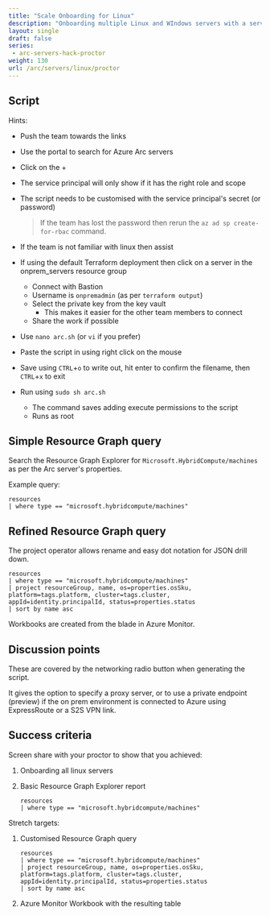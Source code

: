 ```yaml
---
title: "Scale Onboarding for Linux"
description: "Onboarding multiple Linux and WIndows servers with a service principal, then automate connecting with the azcmagent."
layout: single
draft: false
series:
 - arc-servers-hack-proctor
weight: 130
url: /arc/servers/linux/proctor
---
```


## Script

Hints:

* Push the team towards the links
* Use the portal to search for Azure Arc servers
* Click on the +
* The service principal will only show if it has the right role and scope
* The script needs to be customised with the service principal's secret (or password)

    > If the team has lost the password then rerun the `az ad sp create-for-rbac` command.

* If the team is not familiar with linux then assist
* If using the default Terraform deployment then click on a server in the onprem_servers resource group
  * Connect with Bastion
  * Username is `onpremadmin` (as per `terraform output`)
  * Select the private key from the key vault
    * This makes it easier for the other team members to connect
  * Share the work if possible
* Use `nano arc.sh` (or `vi` if you prefer)
* Paste the script in using right click on the mouse
* Save using `CTRL`+`o` to write out, hit enter to confirm the filename, then `CTRL`+`x` to exit
* Run using `sudo sh arc.sh`
  * The command saves adding execute permissions to the script
  * Runs as root

## Simple Resource Graph query

Search the Resource Graph Explorer for `Microsoft.HybridCompute/machines` as per the Arc server's properties.

Example query:

```text
resources
| where type == "microsoft.hybridcompute/machines"
```

## Refined Resource Graph query

The project operator allows rename and easy dot notation for JSON drill down.

```text
resources
| where type == "microsoft.hybridcompute/machines"
| project resourceGroup, name, os=properties.osSku, platform=tags.platform, cluster=tags.cluster, appId=identity.principalId, status=properties.status
| sort by name asc
```

Workbooks are created from the blade in Azure Monitor.

## Discussion points

These are covered by the networking radio button when generating the script.

It gives the option to specify a proxy server, or to use a private endpoint (preview) if the on prem environment is connected to Azure using ExpressRoute or a S2S VPN link.

## Success criteria

Screen share with your proctor to show that you achieved:

1. Onboarding all linux servers
1. Basic Resource Graph Explorer report

    ```text
    resources
    | where type == "microsoft.hybridcompute/machines"
    ```

Stretch targets:

1. Customised Resource Graph query

    ```text
    resources
    | where type == "microsoft.hybridcompute/machines"
    | project resourceGroup, name, os=properties.osSku, platform=tags.platform, cluster=tags.cluster, appId=identity.principalId, status=properties.status
    | sort by name asc
    ```

1. Azure Monitor Workbook with the resulting table
